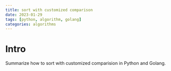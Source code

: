 ```yaml
---
title: sort with customized comparison
date: 2023-01-29
tags: [python, algorithm, golang]
categories: algorithms
---
```

# Intro
Summarize how to sort with customized comparision in Python and Golang.
